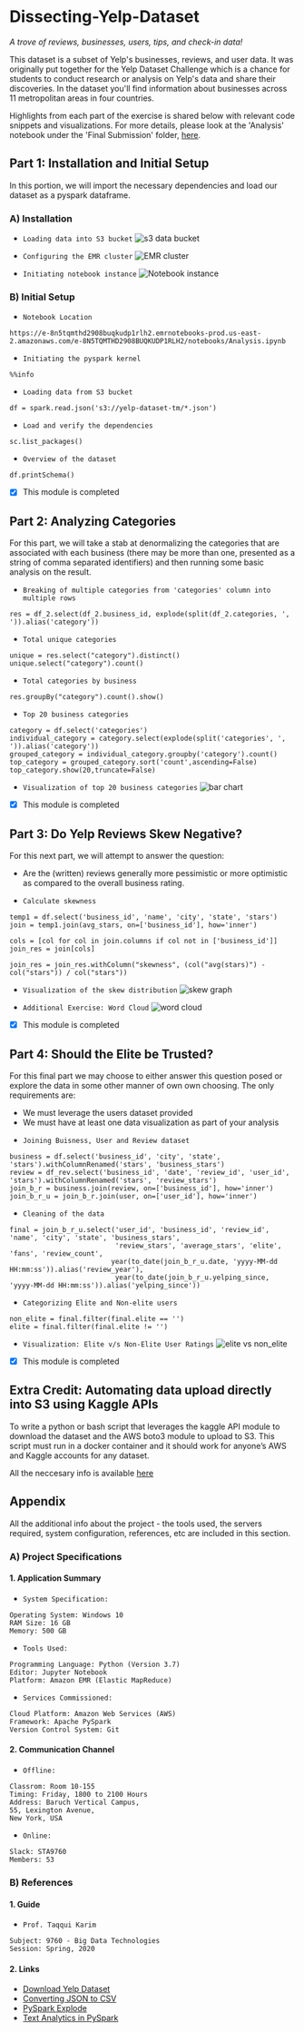 # Dissecting-Yelp-Dataset
*A trove of reviews, businesses, users, tips, and check-in data!*

This dataset is a subset of Yelp's businesses, reviews, and user data. It was originally put together for the Yelp Dataset Challenge which is a chance for students to conduct research or analysis on Yelp's data and share their discoveries. In the dataset you'll find information about businesses across 11 metropolitan areas in four countries.

Highlights from each part of the exercise is shared below with relevant code snippets and visualizations. For more details, please look at the 'Analysis' notebook under the 'Final Submission' folder, [here](https://github.com/tanaymukherjee/Dissecting-Yelp-Dataset/blob/master/Final%20Submission/Analysis.ipynb).

## Part 1: Installation and Initial Setup
In this portion, we will import the necessary dependencies and load our dataset as a pyspark dataframe.

### A) Installation
* ```Loading data into S3 bucket```
![s3 data bucket](https://user-images.githubusercontent.com/6689256/80295489-ff5a8300-8740-11ea-90cf-35952dd30052.png)

* ```Configuring the EMR cluster```
![EMR cluster](https://user-images.githubusercontent.com/6689256/80295460-c8846d00-8740-11ea-9604-27ad6366b1e9.png)

* ```Initiating notebook instance```
![Notebook instance](https://user-images.githubusercontent.com/6689256/80295518-45174b80-8741-11ea-9b76-5feb1632698f.png)

### B) Initial Setup
* ```Notebook Location```
``` 
https://e-8n5tqmthd2908buqkudp1rlh2.emrnotebooks-prod.us-east-2.amazonaws.com/e-8N5TQMTHD2908BUQKUDP1RLH2/notebooks/Analysis.ipynb
```
* ```Initiating the pyspark kernel```
``` 
%%info
```
* ```Loading data from S3 bucket```
``` 
df = spark.read.json('s3://yelp-dataset-tm/*.json')
```
* ```Load and verify the dependencies```
``` 
sc.list_packages()
```
* ```Overview of the dataset```
``` 
df.printSchema()
```

- [x] This module is completed


## Part 2: Analyzing Categories
For this part, we will take a stab at denormalizing the categories that are associated with each business (there may be more than one, presented as a string of comma separated identifiers) and then running some basic analysis on the result.

* ```Breaking of multiple categories from 'categories' column into multiple rows```
``` 
res = df_2.select(df_2.business_id, explode(split(df_2.categories, ', ')).alias('category'))
```
* ```Total unique categories```
``` 
unique = res.select("category").distinct()
unique.select("category").count()
```
* ```Total categories by business```
``` 
res.groupBy("category").count().show()
```
* ```Top 20 business categories```
``` 
category = df.select('categories')
individual_category = category.select(explode(split('categories', ', ')).alias('category'))
grouped_category = individual_category.groupby('category').count()
top_category = grouped_category.sort('count',ascending=False)
top_category.show(20,truncate=False)
```
* ```Visualization of top 20 business categories```
![bar chart](https://user-images.githubusercontent.com/6689256/80319592-2f586380-87df-11ea-8ada-29c81ca8e6f6.png)

- [x] This module is completed


## Part 3: Do Yelp Reviews Skew Negative?
For this next part, we will attempt to answer the question: 
- Are the (written) reviews generally more pessimistic or more optimistic as compared to the overall business rating.

* ```Calculate skewness```
``` 
temp1 = df.select('business_id', 'name', 'city', 'state', 'stars')
join = temp1.join(avg_stars, on=['business_id'], how='inner')

cols = [col for col in join.columns if col not in ['business_id']]
join_res = join[cols]

join_res = join_res.withColumn("skewness", (col("avg(stars)") - col("stars")) / col("stars"))
```
* ```Visualization of the skew distribution```
![skew graph](https://user-images.githubusercontent.com/6689256/80843596-aec8a700-8bd2-11ea-85c4-ea215f2c10f2.png)

* ```Additional Exercise: Word Cloud```
![word cloud](https://user-images.githubusercontent.com/6689256/80843747-141c9800-8bd3-11ea-9033-a9cc0cdaa9fe.png)

- [x] This module is completed


## Part 4: Should the Elite be Trusted?
For this final part we may choose to either answer this question posed or explore the data in some other manner of own own choosing. The only requirements are:
- We must leverage the users dataset provided
- We must have at least one data visualization as part of your analysis

* ```Joining Buisness, User and Review dataset```
``` 
business = df.select('business_id', 'city', 'state', 'stars').withColumnRenamed('stars', 'business_stars')
review = df_rev.select('business_id', 'date', 'review_id', 'user_id', 'stars').withColumnRenamed('stars', 'review_stars')
join_b_r = business.join(review, on=['business_id'], how='inner')
join_b_r_u = join_b_r.join(user, on=['user_id'], how='inner')
```
* ```Cleaning of the data```
``` 
final = join_b_r_u.select('user_id', 'business_id', 'review_id', 'name', 'city', 'state', 'business_stars',
                          'review_stars', 'average_stars', 'elite', 'fans', 'review_count',
                         year(to_date(join_b_r_u.date, 'yyyy-MM-dd HH:mm:ss')).alias('review_year'),
                          year(to_date(join_b_r_u.yelping_since, 'yyyy-MM-dd HH:mm:ss')).alias('yelping_since'))
```
* ```Categorizing Elite and Non-elite users```
``` 
non_elite = final.filter(final.elite == '')
elite = final.filter(final.elite != '')
```
* ```Visualization: Elite v/s Non-Elite User Ratings```
![elite vs non_elite](https://user-images.githubusercontent.com/6689256/80844007-a7ee6400-8bd3-11ea-8298-c4582d745e93.png)

- [x] This module is completed


## Extra Credit: Automating data upload directly into S3 using Kaggle APIs
To write a python or bash script that leverages the kaggle API module to download the dataset and the AWS boto3 module to upload to S3. This script must run in a docker container and it should work for anyone’s AWS and Kaggle accounts for any dataset.

All the neccesary info is available [here](https://github.com/tanaymukherjee/Dissecting-Yelp-Dataset/blob/master/Script/Info.md)

## Appendix
All the additional info about the project - the tools used, the servers required, system configuration, references, etc are included in this section.

### A) Project Specifications

#### 1. Application Summary
* ```System Specification:```
``` 
Operating System: Windows 10
RAM Size: 16 GB
Memory: 500 GB
```

* ```Tools Used:```
``` 
Programming Language: Python (Version 3.7)
Editor: Jupyter Notebook
Platform: Amazon EMR (Elastic MapReduce)
```

* ```Services Commissioned:```
``` 
Cloud Platform: Amazon Web Services (AWS)
Framework: Apache PySpark
Version Control System: Git
```

#### 2. Communication Channel
* ```Offline:```
``` 
Classrom: Room 10-155
Timing: Friday, 1800 to 2100 Hours
Address: Baruch Vertical Campus,
55, Lexington Avenue,
New York, USA
```

* ```Online:```
``` 
Slack: STA9760
Members: 53
```

### B) References

#### 1. Guide
* ```Prof. Taqqui Karim```
``` 
Subject: 9760 - Big Data Technologies
Session: Spring, 2020
```

#### 2. Links
- [Download Yelp Dataset](https://www.kaggle.com/yelp-dataset/yelp-dataset#yelp_academic_dataset_user.json)
- [Converting JSON to CSV](https://medium.com/@gabrielpires/how-to-convert-a-json-file-to-csv-python-script-a9ff0a3f906e)
- [PySpark Explode](https://sparkbyexamples.com/pyspark/pyspark-explode-array-and-map-columns-to-rows/)
- [Text Analytics in PySpark](https://github.com/nicharuc/yelp-sentiment-prediction/blob/master/yelp_nlp_svm.md)
